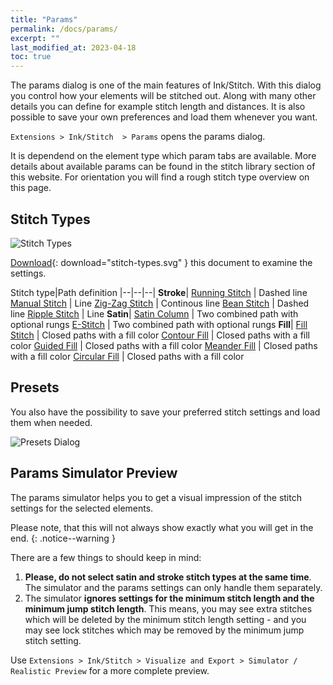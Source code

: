 ```yaml
---
title: "Params"
permalink: /docs/params/
excerpt: ""
last_modified_at: 2023-04-18
toc: true
---
```


The params dialog is one of the main features of Ink/Stitch. With this dialog you control how your elements will be stitched out. Along with many other details you can define for example stitch length and distances. It is also possible to save your own preferences and load them whenever you want.

`Extensions > Ink/Stitch  > Params` opens the params dialog.

It is dependend on the element type which param tabs are available. More details about available params can be found in the stitch library section of this website. For orientation you will find a rough stitch type overview on this page.

## Stitch Types

![Stitch Types](/assets/images/docs/stitch-types.svg)

[Download](/assets/images/docs/stitch-types.svg){: download="stitch-types.svg" } this document to examine the settings.

Stitch type|Path definition
|--|--|--|
**Stroke**|
[Running Stitch](/docs/stitches/running-stitch/) | Dashed line
[Manual Stitch](/docs/stitches/manual-stitch/)   | Line
[Zig-Zag Stitch](/docs/stitches/zigzag-stitch/)  | Continous line
[Bean Stitch](/docs/stitches/bean-stitch/)       | Dashed line
[Ripple Stitch](/docs/stitches/ripple-stitch)    | Line
**Satin**|
[Satin Column](/docs/stitches/satin-column)      | Two combined path with optional rungs
[E-Stitch](/docs/stitches/e-stitch)              | Two combined path with optional rungs
**Fill**|
[Fill Stitch](/docs/stitches/fill-stitch/)       | Closed paths with a fill color
[Contour Fill](/docs/stitches/contour-fill)      | Closed paths with a fill color
[Guided Fill](/docs/stitches/guided-fill)        | Closed paths with a fill color
[Meander Fill](/docs/stitches/meander-fill)      | Closed paths with a fill color
[Circular Fill](/docs/stitches/circular-fill)        | Closed paths with a fill color

## Presets

You also have the possibility to save your preferred stitch settings and load them when needed.

![Presets Dialog](/assets/images/docs/en/params-presets.jpg)

## Params Simulator Preview

The params simulator helps you to get a visual impression of the stitch settings for the selected elements.

Please note, that this will not always show exactly what you will get in the end.
{: .notice--warning }

There are a few things to should keep in mind:

1. **Please, do not select satin and stroke stitch types at the same time**. The simulator and the params settings can only handle them separately.
2. The simulator **ignores settings for the minimum stitch length and the minimum jump stitch length**. This means, you may see extra stitches which will be deleted by the minimum stitch length setting - and you may see lock stitches which may be removed by the minimum jump stitch setting.

Use `Extensions > Ink/Stitch > Visualize and Export > Simulator / Realistic Preview` for a more complete preview.
